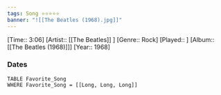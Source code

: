 ```yaml
---
tags: Song ⭐⭐⭐⭐⭐ 
banner: "![[The Beatles (1968).jpg]]"
---
```

[Time:: 3:06]
[Artist:: [[The Beatles]] ]
[Genre:: Rock]
[Played:: ]
[Album:: [[The Beatles (1968)]]]
[Year:: 1968]
### Dates
````dataview
TABLE Favorite_Song
WHERE Favorite_Song = [[Long, Long, Long]]
````